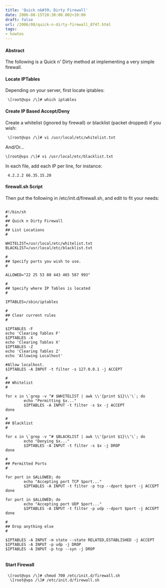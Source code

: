 ```yaml
---
title: 'Quick n&#39; Dirty Firewall'
date: 2006-08-15T20:30:00.002+10:00
draft: false
url: /2006/08/quick-n-dirty-firewall_8747.html
tags: 
- howtos
---
```


#### Abstract

The following is a Quick n' Dirty method at implementing a very simple firewall.  

#### Locate IPTables

Depending on your server, first locate iptables:  
  
  
  
```
 \[root@vps /\]# which iptables 
```  
  

#### Create IP Based Accept/Deny

  
  
Create a whitelist (ignored by firewall) or blacklist (packet dropped) if you wish:  
  
  
  
```
 \[root@vps /\]# vi /usr/local/etc/whitelist.txt 
```  
  
  
And/Or...  
  
  
  
```
\[root@vps /\]# vi /usr/local/etc/blacklist.txt 
```  
  
  
In each file, add each IP per line, for instance:  
  
  
  
```
 4.2.2.2 66.35.15.20 
```  

#### firewall.sh Script

  
  
Then put the following in /etc/init.d/firewall.sh, and edit to fit your needs:  
  
  
```

#!/bin/sh
#
## Quick n Dirty Firewall
#
## List Locations
#

WHITELIST=/usr/local/etc/whitelist.txt
BLACKLIST=/usr/local/etc/blacklist.txt

#
## Specify ports you wish to use.
#

ALLOWED="22 25 53 80 443 465 587 993"

#
## Specify where IP Tables is located
#

IPTABLES=/sbin/iptables

#
## Clear current rules
#

$IPTABLES -F
echo 'Clearing Tables F'
$IPTABLES -X
echo 'Clearing Tables X'
$IPTABLES -Z
echo 'Clearing Tables Z'
echo 'Allowing Localhost'

#Allow localhost.
$IPTABLES -A INPUT -t filter -s 127.0.0.1 -j ACCEPT

#
## Whitelist
#

for x in \`grep -v ^# $WHITELIST | awk \\'{print $1}\\'\`; do
        echo "Permitting $x..."
        $IPTABLES -A INPUT -t filter -s $x -j ACCEPT
done

#
## Blacklist
#

for x in \`grep -v ^# $BLACKLIST | awk \\'{print $1}\\'\`; do
        echo "Denying $x..."
        $IPTABLES -A INPUT -t filter -s $x -j DROP
done

#
## Permitted Ports
#

for port in $ALLOWED; do
        echo "Accepting port TCP $port..."
        $IPTABLES -A INPUT -t filter -p tcp --dport $port -j ACCEPT
done

for port in $ALLOWED; do
        echo "Accepting port UDP $port..."
        $IPTABLES -A INPUT -t filter -p udp --dport $port -j ACCEPT
done

#
## Drop anything else
#

$IPTABLES -A INPUT -m state --state RELATED,ESTABLISHED -j ACCEPT
$IPTABLES -A INPUT -p udp -j DROP
$IPTABLES -A INPUT -p tcp --syn -j DROP


```  
  

#### Start Firewall

  
  
```
 \[root@vps /\]# chmod 700 /etc/init.d/firewall.sh
  \[root@vps /\]# /etc/init.d/firewall.sh 
```